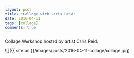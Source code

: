```yaml
---
layout: post
title: "Collage with Caris Reid"
date: 2016-04-11
tags: [collage]
comments: true
---
```

Collage Workshop hosted by artist [Caris Reid](http://collagewithcaris.tumblr.com).

![]({{ site.url }}/images/posts/2016-04-11-collage/collage.jpg)

